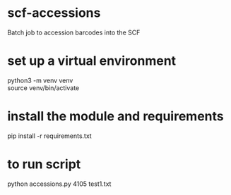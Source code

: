 # scf-accessions
Batch job to accession barcodes into the SCF

# set up a virtual environment</br>
python3 -m venv venv </br>
source venv/bin/activate

# install the module and requirements
pip install -r requirements.txt

# to run script
python accessions.py 4105 test1.txt
